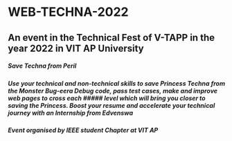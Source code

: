 # WEB-TECHNA-2022

## An event in the Technical Fest of V-TAPP in the year 2022 in VIT AP University


##### Save Techna from Peril
##### Use your technical and non-technical skills to save Princess Techna from the Monster Bug-eera Debug code, pass test cases, make and improve web pages to cross each ##### level which will bring you closer to saving the Princess. Boost your resume and accelerate your technical journey with an Internship from Edvenswa

##### Event organised by IEEE student Chapter at VIT AP
